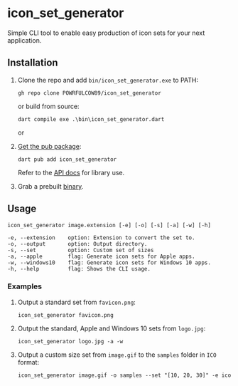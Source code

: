# icon_set_generator

Simple CLI tool to enable easy production of icon sets for your next application.

## Installation

1. Clone the repo and add `bin/icon_set_generator.exe` to PATH:

    ```batch
    gh repo clone POWRFULCOW89/icon_set_generator
    ```

    or build from source:

    ```batch
    dart compile exe .\bin\icon_set_generator.dart
    ```
    
    or

2. [Get the pub package](https://pub.dev/packages/icon_set_generator/install):

    ``` batch
    dart pub add icon_set_generator
    ```    

    Refer to the [API docs](https://pub.dev/documentation/icon_set_generator/latest/icon_set_generator/generateIconSet.html) for library use.

3. Grab a prebuilt [binary](https://github.com/POWRFULCOW89/icon_set_generator/releases).


## Usage

```batch
icon_set_generator image.extension [-e] [-o] [-s] [-a] [-w] [-h]

-e, --extension    option: Extension to convert the set to.
-o, --output       option: Output directory.
-s, --set          option: Custom set of sizes
-a, --apple        flag: Generate icon sets for Apple apps.
-w, --windows10    flag: Generate icon sets for Windows 10 apps.
-h, --help         flag: Shows the CLI usage.
```

### Examples

1. Output a standard set from `favicon.png`:

    ```batch
    icon_set_generator favicon.png 
    ```

2. Output the standard, Apple and Windows 10 sets from `logo.jpg`:

    ```batch
    icon_set_generator logo.jpg -a -w
    ```

3. Output a custom size set from `image.gif` to the `samples` folder in `ICO` format:

    ```batch
    icon_set_generator image.gif -o samples --set "[10, 20, 30]" -e ico
    ```
